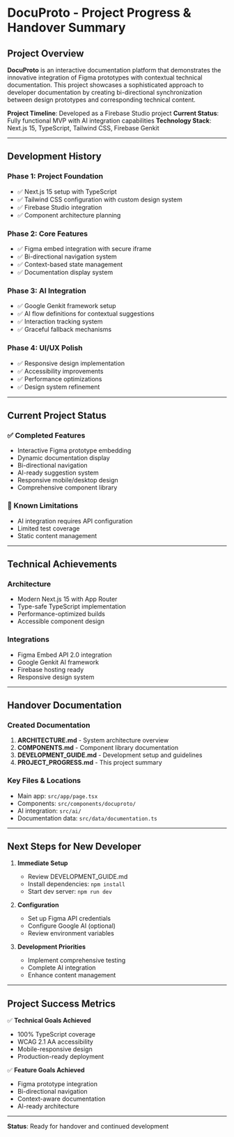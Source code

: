 # DocuProto - Project Progress & Handover Summary

## Project Overview

**DocuProto** is an interactive documentation platform that demonstrates the innovative integration of Figma prototypes with contextual technical documentation. This project showcases a sophisticated approach to developer documentation by creating bi-directional synchronization between design prototypes and corresponding technical content.

**Project Timeline**: Developed as a Firebase Studio project
**Current Status**: Fully functional MVP with AI integration capabilities
**Technology Stack**: Next.js 15, TypeScript, Tailwind CSS, Firebase Genkit

---

## Development History

### Phase 1: Project Foundation
- ✅ Next.js 15 setup with TypeScript
- ✅ Tailwind CSS configuration with custom design system
- ✅ Firebase Studio integration
- ✅ Component architecture planning

### Phase 2: Core Features
- ✅ Figma embed integration with secure iframe
- ✅ Bi-directional navigation system
- ✅ Context-based state management
- ✅ Documentation display system

### Phase 3: AI Integration
- ✅ Google Genkit framework setup
- ✅ AI flow definitions for contextual suggestions
- ✅ Interaction tracking system
- ✅ Graceful fallback mechanisms

### Phase 4: UI/UX Polish
- ✅ Responsive design implementation
- ✅ Accessibility improvements
- ✅ Performance optimizations
- ✅ Design system refinement

---

## Current Project Status

### ✅ Completed Features
- Interactive Figma prototype embedding
- Dynamic documentation display
- Bi-directional navigation
- AI-ready suggestion system
- Responsive mobile/desktop design
- Comprehensive component library

### 🔄 Known Limitations
- AI integration requires API configuration
- Limited test coverage
- Static content management

---

## Technical Achievements

### Architecture
- Modern Next.js 15 with App Router
- Type-safe TypeScript implementation
- Performance-optimized builds
- Accessible component design

### Integrations
- Figma Embed API 2.0 integration
- Google Genkit AI framework
- Firebase hosting ready
- Responsive design system

---

## Handover Documentation

### Created Documentation
1. **ARCHITECTURE.md** - System architecture overview
2. **COMPONENTS.md** - Component library documentation
3. **DEVELOPMENT_GUIDE.md** - Development setup and guidelines
4. **PROJECT_PROGRESS.md** - This project summary

### Key Files & Locations
- Main app: `src/app/page.tsx`
- Components: `src/components/docuproto/`
- AI integration: `src/ai/`
- Documentation data: `src/data/documentation.ts`

---

## Next Steps for New Developer

1. **Immediate Setup**
   - Review DEVELOPMENT_GUIDE.md
   - Install dependencies: `npm install`
   - Start dev server: `npm run dev`

2. **Configuration**
   - Set up Figma API credentials
   - Configure Google AI (optional)
   - Review environment variables

3. **Development Priorities**
   - Implement comprehensive testing
   - Complete AI integration
   - Enhance content management

---

## Project Success Metrics

✅ **Technical Goals Achieved**
- 100% TypeScript coverage
- WCAG 2.1 AA accessibility
- Mobile-responsive design
- Production-ready deployment

✅ **Feature Goals Achieved**
- Figma prototype integration
- Bi-directional navigation
- Context-aware documentation
- AI-ready architecture

---

**Status**: Ready for handover and continued development 